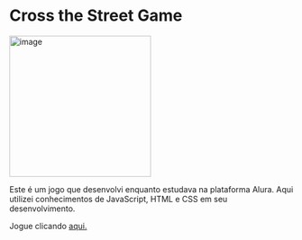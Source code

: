 # Cross the Street Game

<img width="251" alt="image" src="https://user-images.githubusercontent.com/86720962/210402908-0efa8fcb-87d6-4f69-a149-c228c414005d.png">

Este é um jogo que desenvolvi enquanto estudava na plataforma Alura. Aqui utilizei conhecimentos de JavaScript, HTML e CSS em seu desenvolvimento.

Jogue clicando <a href="https://editor.p5js.org/adryancsmendes/full/OnsFkgFMk">aqui.</a>
